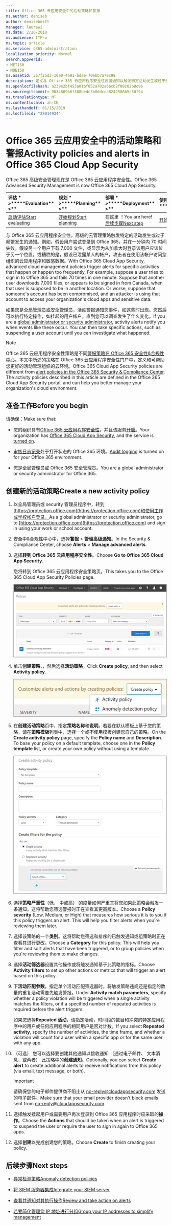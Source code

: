 ```yaml
---
title: Office 365 云应用安全中的活动策略和警报
ms.author: deniseb
author: denisebmsft
manager: laurawi
ms.date: 2/26/2018
ms.audience: ITPro
ms.topic: article
ms.service: o365-administration
localization_priority: Normal
search.appverid:
- MET150
- MOE150
ms.assetid: 367f25d3-10a0-4a91-bdae-70ebb7a79c98
description: 定义与 Office 365 云应用程序安全性设置通知以触发特定活动发生或过于频繁发生时的活动策略。通过设置以触发通知的策略，您可以通知有关和监视特定活动。
ms.openlocfilehash: a239e2bf453a01bf852a702a66cb2f09c02b8c96
ms.sourcegitcommit: 9034809b6f308bedc3b8ddcca8242586b5c30f94
ms.translationtype: MT
ms.contentlocale: zh-CN
ms.lasthandoff: 01/15/2019
ms.locfileid: "28014934"
---
```

# <a name="activity-policies-and-alerts-in-office-365-cloud-app-security"></a><span data-ttu-id="9f125-104">Office 365 云应用安全中的活动策略和警报</span><span class="sxs-lookup"><span data-stu-id="9f125-104">Activity policies and alerts in Office 365 Cloud App Security</span></span>

<span data-ttu-id="9f125-105">Office 365 高级安全管理现在是 Office 365 云应用程序安全性。</span><span class="sxs-lookup"><span data-stu-id="9f125-105">Office 365 Advanced Security Management is now Office 365 Cloud App Security.</span></span>
  
|<span data-ttu-id="9f125-106">评估 \* *\>*\*</span><span class="sxs-lookup"><span data-stu-id="9f125-106">\*\*\*\*Evaluation\*\* \>\*\*</span></span>|<span data-ttu-id="9f125-107">规划 \* *\>*\*</span><span class="sxs-lookup"><span data-stu-id="9f125-107">\*\*\*\*Planning\*\* \>\*\*</span></span>|<span data-ttu-id="9f125-108">部署 \* *\>*\*</span><span class="sxs-lookup"><span data-stu-id="9f125-108">\*\*\*\*Deployment\*\* \>\*\*</span></span>|<span data-ttu-id="9f125-109">使用率 \*\*\*</span><span class="sxs-lookup"><span data-stu-id="9f125-109">\*\*\*\*Utilization\*\*\*\*</span></span>|
|:-----|:-----|:-----|:-----|
|[<span data-ttu-id="9f125-110">启动评估</span><span class="sxs-lookup"><span data-stu-id="9f125-110">Start evaluating</span></span>](office-365-cas-overview.md) <br/> |[<span data-ttu-id="9f125-111">开始规划</span><span class="sxs-lookup"><span data-stu-id="9f125-111">Start planning</span></span>](get-ready-for-office-365-cas.md) <br/> |<span data-ttu-id="9f125-112">在这里 ！</span><span class="sxs-lookup"><span data-stu-id="9f125-112">You are here!</span></span>  <br/> [<span data-ttu-id="9f125-113">后续步骤</span><span class="sxs-lookup"><span data-stu-id="9f125-113">Next step</span></span>](anomaly-detection-policies-in-ocas.md) <br/> |[<span data-ttu-id="9f125-114">开始利用</span><span class="sxs-lookup"><span data-stu-id="9f125-114">Start utilizing</span></span>](utilization-activities-for-ocas.md) <br/> |
   
<span data-ttu-id="9f125-p102">与 Office 365 云应用程序安全性，高级的云管理策略触发特定的活动发生或过于频繁发生的通知。例如，假设用户尝试登录到 Office 365，并在一分钟内 70 时间失败。假设另一个用户下载 7,000 文件，或显示为从加拿大时登录该用户应该位于另一个位置。或糟糕的是，假设已泄露某人的帐户，攻击者在使用该帐户访问您组织的云应用程序和敏感数据。</span><span class="sxs-lookup"><span data-stu-id="9f125-p102">With Office 365 Cloud App Security, advanced cloud management policies trigger alerts for specific activities that happen or happen too frequently. For example, suppose a user tries to sign in to Office 365 and fails 70 times in one minute. Suppose that another user downloads 7,000 files, or appears to be signed in from Canada, when that user is supposed to be in another location. Or worse, suppose that someone's account has been compromised, and an attacker is using that account to access your organization's cloud apps and sensitive data.</span></span>
  
<span data-ttu-id="9f125-p103">如果您是[全局管理员或安全管理员](permissions-in-the-security-and-compliance-center.md)，活动警报通知您事件，如这些时出现。您然后可以执行特定操作，如挂起的用户帐户，直到您可以调查发生了什么变化。</span><span class="sxs-lookup"><span data-stu-id="9f125-p103">If you are a [global administrator or security administrator](permissions-in-the-security-and-compliance-center.md), activity alerts notify you when events like these occur. You can then take specific actions, such as suspending a user account until you can investigate what happened.</span></span>
  
> [!NOTE]
> <span data-ttu-id="9f125-p104">Office 365 云应用程序安全性策略是不同[警报策略在 Office 365 安全性&amp;合规性中心](alert-policies.md)。本文中所述的策略在 Office 365 云应用程序安全性门户中，定义和可帮助您更好的活动管理组织的云环境。</span><span class="sxs-lookup"><span data-stu-id="9f125-p104">Office 365 Cloud App Security policies are different from [alert policies in the Office 365 Security &amp; Compliance Center](alert-policies.md). The activity policies described in this article are defined in the Office 365 Cloud App Security portal, and can help you better manage your organization's cloud environment.</span></span> 
  
## <a name="before-you-begin"></a><span data-ttu-id="9f125-123">准备工作</span><span class="sxs-lookup"><span data-stu-id="9f125-123">Before you begin</span></span>

<span data-ttu-id="9f125-124">请确保：</span><span class="sxs-lookup"><span data-stu-id="9f125-124">Make sure that:</span></span>
  
- <span data-ttu-id="9f125-125">您的组织具有[Office 365 云应用程序安全性](office-365-cas-overview.md)，并且该服务[开启](turn-on-office-365-cas.md)。</span><span class="sxs-lookup"><span data-stu-id="9f125-125">Your organization has [Office 365 Cloud App Security](office-365-cas-overview.md), and the service is [turned on](turn-on-office-365-cas.md).</span></span>
    
- <span data-ttu-id="9f125-126">[审核日志记录](turn-audit-log-search-on-or-off.md)处于打开状态的 Office 365 环境。</span><span class="sxs-lookup"><span data-stu-id="9f125-126">[Audit logging](turn-audit-log-search-on-or-off.md) is turned on for your Office 365 environment.</span></span> 
    
- <span data-ttu-id="9f125-127">您是全局管理员或 Office 365 安全管理员。</span><span class="sxs-lookup"><span data-stu-id="9f125-127">You are a global administrator or security administrator for Office 365.</span></span>
    
## <a name="create-a-new-activity-policy"></a><span data-ttu-id="9f125-128">创建新的活动策略</span><span class="sxs-lookup"><span data-stu-id="9f125-128">Create a new activity policy</span></span>

1. <span data-ttu-id="9f125-129">以全局管理员或 security 管理员程序中，转到[https://protection.office.com](https://protection.office.com)和使用工作或学校帐户登录。</span><span class="sxs-lookup"><span data-stu-id="9f125-129">As a global administrator or security administrator, go to [https://protection.office.com](https://protection.office.com) and sign in using your work or school account.</span></span> 
    
2. <span data-ttu-id="9f125-130">安全中&amp;合规性中心中，选择**警报** \> **管理高级通知**。</span><span class="sxs-lookup"><span data-stu-id="9f125-130">In the Security &amp; Compliance Center, choose **Alerts** \> **Manage advanced alerts**.</span></span>
    
3. <span data-ttu-id="9f125-131">选择**转到 Office 365 云应用程序安全性**。</span><span class="sxs-lookup"><span data-stu-id="9f125-131">Choose **Go to Office 365 Cloud App Security**.</span></span>
    
    <span data-ttu-id="9f125-132">您将转到 Office 365 云应用程序安全策略页。</span><span class="sxs-lookup"><span data-stu-id="9f125-132">This takes you to the Office 365 Cloud App Security Policies page.</span></span>
    
    ![当您转到 Office 365 云应用程序安全性门户时，启动与策略页](media/5cb8833c-4e08-438c-bab3-91b5106f6f3f.png)
  
4. <span data-ttu-id="9f125-134">单击**创建策略**，，然后选择**活动策略**。</span><span class="sxs-lookup"><span data-stu-id="9f125-134">Click **Create policy**, and then select **Activity policy**.</span></span>
    
    ![在 O365 CAS 创建策略时，您可以选择活动策略和异常检测策略。](media/79f34535-ddf9-4a5b-a0a3-8766bf9c174c.png)
  
5. <span data-ttu-id="9f125-p105">在**创建活动策略**页中，指定**策略名称**和**说明**。若要在默认模板上基于您的策略，请在**策略模板**列表中，选择一个或不使用模板创建您自己的策略。</span><span class="sxs-lookup"><span data-stu-id="9f125-p105">On the **Create activity policy** page, specify the **Policy name** and **Description**. To base your policy on a default template, choose one in the **Policy template** list, or create your own policy without using a template.</span></span> 
    
    ![您可以与 Office 365 云应用程序安全性创建活动策略。](media/4083a76f-7074-4d6a-8200-6d76d49259d7.png)
  
6. <span data-ttu-id="9f125-p106">选择**策略严重性**（低、 中或高） 的度量如何严重其将您如果此策略会触发一条通知。这将帮助您筛选警报时正在查看其更高版本。</span><span class="sxs-lookup"><span data-stu-id="9f125-p106">Choose a **Policy severity** (Low, Medium, or High) that measures how serious it is to you if this policy triggers an alert. This will help you filter alerts when you're reviewing them later.</span></span> 
    
7. <span data-ttu-id="9f125-p107">选择该策略的一个**类别**。这将帮助您筛选和排序的已触发通知或组策略时正在查看其进行更改。</span><span class="sxs-lookup"><span data-stu-id="9f125-p107">Choose a **Category** for this policy. This will help you filter and sort alerts that have been triggered, or to group policies when you're reviewing them to make changes.</span></span> 
    
8. <span data-ttu-id="9f125-143">选择**活动筛选器**设置其他操作或将触发通知基于此策略的指标。</span><span class="sxs-lookup"><span data-stu-id="9f125-143">Choose **Activity filters** to set up other actions or metrics that will trigger an alert based on this policy.</span></span> 
    
9. <span data-ttu-id="9f125-144">下**活动匹配参数**，指定单个活动匹配筛选器时，将触发策略违规还是指定的数量的重复活动需要先触发警报。</span><span class="sxs-lookup"><span data-stu-id="9f125-144">Under **Activity match parameters**, specify whether a policy violation will be triggered when a single activity matches the filters, or if a specified number of repeated activities is required before the alert triggers.</span></span>
    
    <span data-ttu-id="9f125-145">如果您选择**Repeated 活动**，请指定活动，时间段的数目和冲突的特定应用程序中的用户或任何应用程序的相同用户是否对计数。</span><span class="sxs-lookup"><span data-stu-id="9f125-145">If you select **Repeated activity**, specify the number of activities, the time frame, and whether a violation will count for a user within a specific app or for the same user with any app.</span></span>
    
10. <span data-ttu-id="9f125-146">（可选） 您可以选择要创建其他通知以接收通知 （通过电子邮件、 文本消息，或两者） 此策略中的**创建通知**。</span><span class="sxs-lookup"><span data-stu-id="9f125-146">Optionally, you can select **Create alert** to create additional alerts to receive notifications from this policy (via email, text message, or both).</span></span> 
    
    > [!IMPORTANT]
    > <span data-ttu-id="9f125-147">请确保您的电子邮件提供商不阻止从 no-reply@cloudappsecurity.com 发送的电子邮件。</span><span class="sxs-lookup"><span data-stu-id="9f125-147">Make sure that your email provider doesn't block emails sent from no-reply@cloudappsecurity.com.</span></span> 
  
11. <span data-ttu-id="9f125-148">选择触发挂起用户或需要用户再次登录到 Office 365 应用程序时应采取的**操作**。</span><span class="sxs-lookup"><span data-stu-id="9f125-148">Choose the **Actions** that should be taken when an alert is triggered to suspend the user or require the user to sign in again to Office 365 apps.</span></span> 
    
12. <span data-ttu-id="9f125-149">选择**创建**以完成创建您的策略。</span><span class="sxs-lookup"><span data-stu-id="9f125-149">Choose **Create** to finish creating your policy.</span></span> 
    
## <a name="next-steps"></a><span data-ttu-id="9f125-150">后续步骤</span><span class="sxs-lookup"><span data-stu-id="9f125-150">Next steps</span></span>
<span data-ttu-id="9f125-151"><a name="nextsteps"> </a></span><span class="sxs-lookup"><span data-stu-id="9f125-151"></span></span>

- [<span data-ttu-id="9f125-152">异常检测策略</span><span class="sxs-lookup"><span data-stu-id="9f125-152">Anomaly detection policies</span></span>](anomaly-detection-policies-in-ocas.md)
    
- [<span data-ttu-id="9f125-153">将 SIEM 服务器集成</span><span class="sxs-lookup"><span data-stu-id="9f125-153">Integrate your SIEM server</span></span>](integrate-your-siem-server-with-office-365-cas.md)
    
- [<span data-ttu-id="9f125-154">查看并通知对其执行操作</span><span class="sxs-lookup"><span data-stu-id="9f125-154">Review and take action on alerts</span></span>](review-office-365-cas-alerts.md)
    
- [<span data-ttu-id="9f125-155">若要简化管理您 IP 地址进行分组</span><span class="sxs-lookup"><span data-stu-id="9f125-155">Group your IP addresses to simplify management</span></span>](group-your-ip-addresses-in-ocas.md)
    

